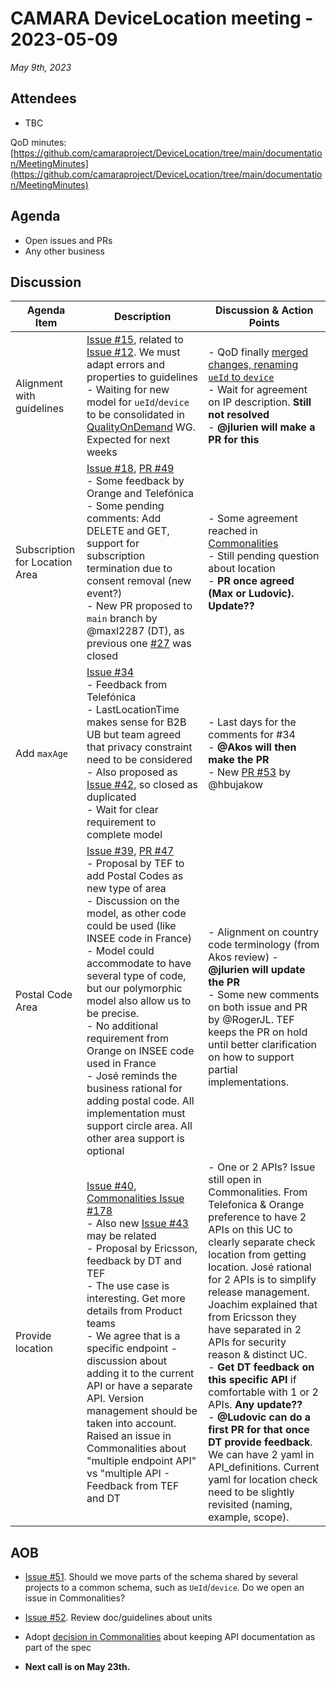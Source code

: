 # CAMARA DeviceLocation meeting - 2023-05-09

*May 9th, 2023*

## Attendees

* TBC


QoD minutes: [https://github.com/camaraproject/DeviceLocation/tree/main/documentation/MeetingMinutes](https://github.com/camaraproject/DeviceLocation/tree/main/documentation/MeetingMinutes)

## Agenda

* Open issues and PRs
* Any other business

## Discussion

| Agenda Item | Description | Discussion & Action Points |
| ----------- | ----------- | ------------ |
| Alignment with guidelines | [Issue #15](https://github.com/camaraproject/DeviceLocation/issues/15), related to [Issue #12](https://github.com/camaraproject/DeviceLocation/issues/12). We must adapt errors and properties to guidelines<br> - Waiting for new model for `ueId`/`device` to be consolidated in  [QualityOnDemand](https://github.com/camaraproject/QualityOnDemand) WG. Expected for next weeks | - QoD finally [merged changes, renaming `ueId` to `device`](https://github.com/camaraproject/QualityOnDemand/blob/main/code/API_definitions/qod-api.yaml)<br> - Wait for agreement on IP description. **Still not resolved**<br> - **@jlurien will make a PR for this**  |
| Subscription for Location Area | [Issue #18](https://github.com/camaraproject/DeviceLocation/issues/18), [PR #49](https://github.com/camaraproject/DeviceLocation/pull/49)<br> - Some feedback by Orange and Telefónica<br> - Some pending comments: Add DELETE and GET, support for subscription termination due to consent removal (new event?)<br> - New PR proposed to `main` branch by @maxl2287 (DT), as previous one [#27](https://github.com/camaraproject/DeviceLocation/pull/27) was closed | - Some agreement reached in [Commonalities](https://github.com/camaraproject/WorkingGroups/issues/156)<br> - Still pending question about location<br> - **PR once agreed (Max or Ludovic). Update??** |
| Add `maxAge` | [Issue #34](https://github.com/camaraproject/DeviceLocation/issues/34)<br> - Feedback from Telefónica<br> - LastLocationTime makes sense for B2B UB but team agreed that privacy constraint need to be considered <br> - Also proposed as [Issue #42](https://github.com/camaraproject/DeviceLocation/issues/42), so closed as duplicated <br> - Wait for clear requirement to complete model | - Last days for the comments for #34<br> - **@Akos will then make the PR**<br> - New [PR #53](https://github.com/camaraproject/DeviceLocation/pull/53) by @hbujakow |
| Postal Code Area | [Issue #39](https://github.com/camaraproject/DeviceLocation/issues/39), [PR #47](https://github.com/camaraproject/DeviceLocation/pull/47)<br> - Proposal by TEF to add Postal Codes as new type of area<br> - Discussion on the model, as other code could be used (like INSEE code in France)<br> - Model could accommodate to have several type of code, but our polymorphic model also allow us to be precise.<br> - No additional requirement from Orange on INSEE code used in France<br> - José reminds the business rational for adding postal code. All implementation must support circle area. All other area support is optional | <br> - Alignment on country code terminology (from Akos review) - **@jlurien will update the PR**<br> - Some new comments on both issue and PR by @RogerJL. TEF keeps the PR on hold until better clarification on how to support partial implementations. |
| Provide location | [Issue #40](https://github.com/camaraproject/DeviceLocation/issues/40), [Commonalities Issue #178](https://github.com/camaraproject/WorkingGroups/issues/178)<br> - Also new [Issue #43](https://github.com/camaraproject/DeviceLocation/issues/43) may be related<br> - Proposal by Ericsson, feedback by DT and TEF <br> - The use case is interesting. Get more details from Product teams<br> - We agree that is a specific endpoint - discussion about adding it to the current API or have a separate API. Version management should be taken into account. Raised an issue in Commonalities about "multiple endpoint API" vs "multiple API - Feedback from TEF and DT | - One or 2 APIs? Issue still open in Commonalities. From Telefonica & Orange preference to have 2 APIs on this UC to clearly separate check location from getting location. José rational for 2 APIs is to simplify release management. Joachim explained that from Ericsson they have separated in 2 APIs for security reason & distinct UC. <br> - **Get DT feedback on this specific API** if comfortable with 1 or 2 APIs. **Any update??**<br> - **@Ludovic can do a first PR for that once DT provide feedback**. We can have 2 yaml in API_definitions. Current yaml for location check need to be slightly revisited (naming, example, scope). |


## AOB

* [Issue #51](https://github.com/camaraproject/DeviceLocation/issues/51). Should we move parts of the schema shared by several projects to a common schema, such as `UeId`/`device`. Do we open an issue in Commonalities?

* [Issue #52](https://github.com/camaraproject/DeviceLocation/issues/52). Review doc/guidelines about units

* Adopt [decision in Commonalities](https://github.com/camaraproject/WorkingGroups/issues/164) about keeping API documentation as part of the spec


* **Next call is on May 23th.**
